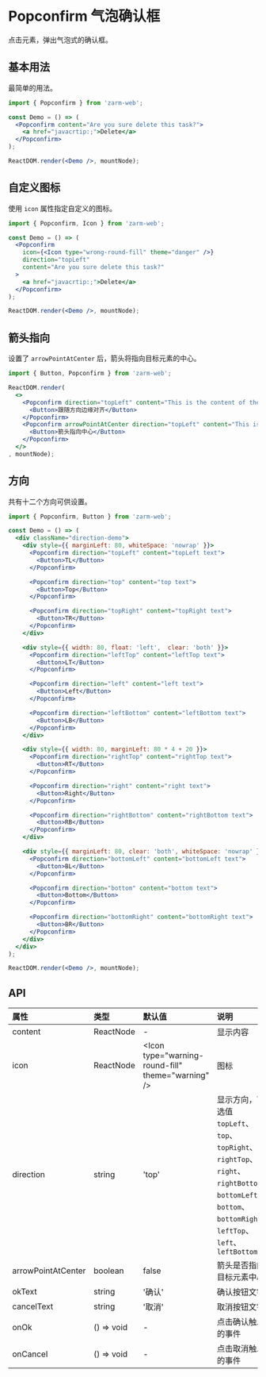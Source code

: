 # Popconfirm 气泡确认框
点击元素，弹出气泡式的确认框。



## 基本用法
最简单的用法。

```jsx
import { Popconfirm } from 'zarm-web';

const Demo = () => (
  <Popconfirm content="Are you sure delete this task?">
    <a href="javacrtip:;">Delete</a>
  </Popconfirm>
);

ReactDOM.render(<Demo />, mountNode);
```



## 自定义图标
使用 `icon` 属性指定自定义的图标。

```jsx
import { Popconfirm, Icon } from 'zarm-web';

const Demo = () => (
  <Popconfirm
    icon={<Icon type="wrong-round-fill" theme="danger" />}
    direction="topLeft"
    content="Are you sure delete this task?"
  >
    <a href="javacrtip:;">Delete</a>
  </Popconfirm>
);

ReactDOM.render(<Demo />, mountNode);
```



## 箭头指向
设置了 `arrowPointAtCenter` 后，箭头将指向目标元素的中心。

```jsx
import { Button, Popconfirm } from 'zarm-web';

ReactDOM.render(
  <>
    <Popconfirm direction="topLeft" content="This is the content of the popconfirm.">
      <Button>跟随方向边缘对齐</Button>
    </Popconfirm>
    <Popconfirm arrowPointAtCenter direction="topLeft" content="This is the content of the popconfirm.">
      <Button>箭头指向中心</Button>
    </Popconfirm>
  </>
, mountNode);
```



## 方向
共有十二个方向可供设置。

```jsx
import { Popconfirm, Button } from 'zarm-web';

const Demo = () => (
  <div className="direction-demo">
    <div style={{ marginLeft: 80, whiteSpace: 'nowrap' }}>
      <Popconfirm direction="topLeft" content="topLeft text">
        <Button>TL</Button>
      </Popconfirm>

      <Popconfirm direction="top" content="top text">
        <Button>Top</Button>
      </Popconfirm>

      <Popconfirm direction="topRight" content="topRight text">
        <Button>TR</Button>
      </Popconfirm>
    </div>

    <div style={{ width: 80, float: 'left',  clear: 'both' }}>
      <Popconfirm direction="leftTop" content="leftTop text">
        <Button>LT</Button>
      </Popconfirm>

      <Popconfirm direction="left" content="left text">
        <Button>Left</Button>
      </Popconfirm>

      <Popconfirm direction="leftBottom" content="leftBottom text">
        <Button>LB</Button>
      </Popconfirm>
    </div>

    <div style={{ width: 80, marginLeft: 80 * 4 + 20 }}>
      <Popconfirm direction="rightTop" content="rightTop text">
        <Button>RT</Button>
      </Popconfirm>

      <Popconfirm direction="right" content="right text">
        <Button>Right</Button>
      </Popconfirm>

      <Popconfirm direction="rightBottom" content="rightBottom text">
        <Button>RB</Button>
      </Popconfirm>
    </div>

    <div style={{ marginLeft: 80, clear: 'both', whiteSpace: 'nowrap' }}>
      <Popconfirm direction="bottomLeft" content="bottomLeft text">
        <Button>BL</Button>
      </Popconfirm>

      <Popconfirm direction="bottom" content="bottom text">
        <Button>Bottom</Button>
      </Popconfirm>

      <Popconfirm direction="bottomRight" content="bottomRight text">
        <Button>BR</Button>
      </Popconfirm>
    </div>
  </div>
);

ReactDOM.render(<Demo />, mountNode);
```



## API

| 属性 | 类型 | 默认值 | 说明 |
| :--- | :--- | :--- | :--- |
| content | ReactNode | - | 显示内容 |
| icon | ReactNode | &lt;Icon type="warning-round-fill" theme="warning" /&gt; | 图标 |
| direction | string | 'top' | 显示方向，可选值 `topLeft`、`top`、`topRight`、`rightTop`、`right`、`rightBottom`、`bottomLeft`、`bottom`、`bottomRight`、`leftTop`、`left`、`leftBottom` |
| arrowPointAtCenter | boolean | false | 箭头是否指向目标元素中心 |
| okText | string | '确认' | 确认按钮文字 |
| cancelText | string | '取消' | 取消按钮文字 |
| onOk | () => void | - | 点击确认触发的事件 |
| onCancel | () => void | - | 点击取消触发的事件 |
